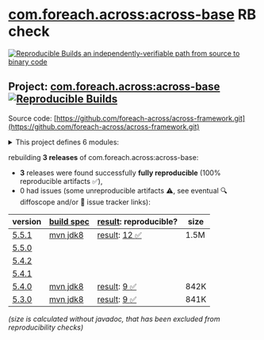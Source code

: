 [com.foreach.across:across-base](https://central.sonatype.com/artifact/com.foreach.across/across-base/versions) RB check
=======

[![Reproducible Builds](https://reproducible-builds.org/images/logos/rb.svg) an independently-verifiable path from source to binary code](https://reproducible-builds.org/)

## Project: [com.foreach.across:across-base](https://central.sonatype.com/artifact/com.foreach.across/across-base/versions) [![Reproducible Builds](https://img.shields.io/endpoint?url=https://raw.githubusercontent.com/jvm-repo-rebuild/reproducible-central/master/content/com/foreach/across/badge.json)](https://github.com/jvm-repo-rebuild/reproducible-central/blob/master/content/com/foreach/across/README.md)

Source code: [https://github.com/foreach-across/across-framework.git](https://github.com/foreach-across/across-framework.git)

<details><summary>This project defines 6 modules:</summary>

* [com.foreach.across:across-base](https://central.sonatype.com/artifact/com.foreach.across/across-base/overview)
* [com.foreach.across:across-core](https://central.sonatype.com/artifact/com.foreach.across/across-core/overview)
* [com.foreach.across:across-core-dependencies](https://central.sonatype.com/artifact/com.foreach.across/across-core-dependencies/overview)
* [com.foreach.across:across-standard-module-parent](https://central.sonatype.com/artifact/com.foreach.across/across-standard-module-parent/overview)
* [com.foreach.across:across-test](https://central.sonatype.com/artifact/com.foreach.across/across-test/overview)
* [com.foreach.across:across-web](https://central.sonatype.com/artifact/com.foreach.across/across-web/overview)
</details>

rebuilding **3 releases** of com.foreach.across:across-base:
- **3** releases were found successfully **fully reproducible** (100% reproducible artifacts :white_check_mark:),
- 0 had issues (some unreproducible artifacts :warning:, see eventual :mag: diffoscope and/or :memo: issue tracker links):

| version | [build spec](/BUILDSPEC.md) | [result](https://reproducible-builds.org/docs/jvm/): reproducible? | size |
| -- | --------- | ------ | -- |
| [5.5.1](https://central.sonatype.com/artifact/com.foreach.across/across-base/5.5.1/pom) | [mvn jdk8](across-5.5.1.buildspec) | [result](across-base-5.5.1.buildinfo): [12 :white_check_mark: ](across-base-5.5.1.buildcompare) | 1.5M |
| [5.5.0](https://central.sonatype.com/artifact/com.foreach.across/across-base/5.5.0/pom) | | | |
| [5.4.2](https://central.sonatype.com/artifact/com.foreach.across/across-base/5.4.2/pom) | | | |
| [5.4.1](https://central.sonatype.com/artifact/com.foreach.across/across-base/5.4.1/pom) | | | |
| [5.4.0](https://central.sonatype.com/artifact/com.foreach.across/across-base/5.4.0/pom) | [mvn jdk8](across-5.4.0.buildspec) | [result](across-base-5.4.0.buildinfo): [9 :white_check_mark: ](across-base-5.4.0.buildcompare) | 842K |
| [5.3.0](https://central.sonatype.com/artifact/com.foreach.across/across-base/5.3.0/pom) | [mvn jdk8](across-5.3.0.buildspec) | [result](across-base-5.3.0.buildinfo): [9 :white_check_mark: ](across-base-5.3.0.buildcompare) | 841K |

<i>(size is calculated without javadoc, that has been excluded from reproducibility checks)</i>
